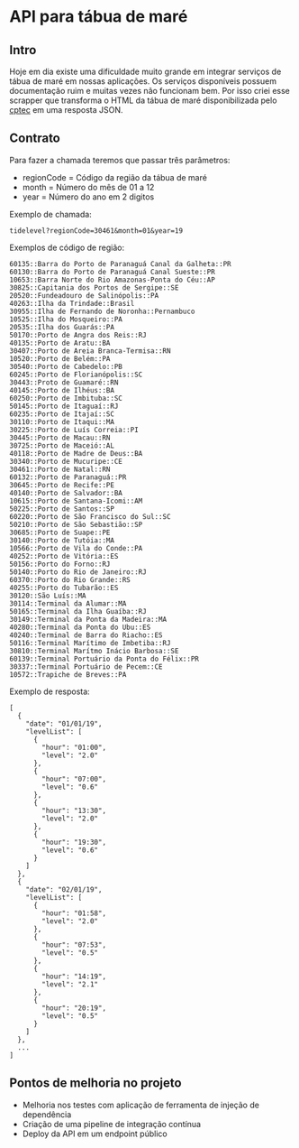 # API para tábua de maré
## Intro
Hoje em dia existe uma dificuldade muito grande em integrar serviços de tábua de maré em nossas aplicações. Os serviços disponíveis possuem documentação ruim e muitas vezes não funcionam bem. Por isso criei esse scrapper que transforma o HTML da tábua de maré disponibilizada pelo [cptec](http://ondas.cptec.inpe.br/) em uma resposta JSON.

## Contrato
Para fazer a chamada teremos que passar três parâmetros:
* regionCode = Código da região da tábua de maré
* month = Número do mês de 01 a 12
* year = Número do ano em 2 digitos

Exemplo de chamada:
```
tidelevel?regionCode=30461&month=01&year=19
```

Exemplos de código de região:
```
60135::Barra do Porto de Paranaguá Canal da Galheta::PR
60130::Barra do Porto de Paranaguá Canal Sueste::PR
10653::Barra Norte do Rio Amazonas-Ponta do Céu::AP
30825::Capitania dos Portos de Sergipe::SE
20520::Fundeadouro de Salinópolis::PA
40263::Ilha da Trindade::Brasil
30955::Ilha de Fernando de Noronha::Pernambuco
10525::Ilha do Mosqueiro::PA
20535::Ilha dos Guarás::PA
50170::Porto de Angra dos Reis::RJ
40135::Porto de Aratu::BA
30407::Porto de Areia Branca-Termisa::RN
10520::Porto de Belém::PA
30540::Porto de Cabedelo::PB
60245::Porto de Florianópolis::SC
30443::Proto de Guamaré::RN
40145::Porto de Ilhéus::BA
60250::Porto de Imbituba::SC
50145::Porto de Itaguaí::RJ
60235::Porto de Itajaí::SC
30110::Porto de Itaqui::MA
30225::Porto de Luís Correia::PI
30445::Porto de Macau::RN
30725::Porto de Maceió::AL
40118::Porto de Madre de Deus::BA
30340::Porto de Mucuripe::CE
30461::Porto de Natal::RN
60132::Porto de Paranaguá::PR
30645::Porto de Recife::PE
40140::Porto de Salvador::BA
10615::Porto de Santana-Icomi::AM
50225::Porto de Santos::SP
60220::Porto de São Francisco do Sul::SC
50210::Porto de São Sebastião::SP
30685::Porto de Suape::PE
30140::Porto de Tutóia::MA
10566::Porto de Vila do Conde::PA
40252::Porto de Vitória::ES
50156::Porto do Forno::RJ
50140::Porto do Rio de Janeiro::RJ
60370::Porto do Rio Grande::RS
40255::Porto do Tubarão::ES
30120::São Luís::MA
30114::Terminal da Alumar::MA
50165::Terminal da Ilha Guaíba::RJ
30149::Terminal da Ponta da Madeira::MA
40280::Terminal da Ponta do Ubu::ES
40240::Terminal de Barra do Riacho::ES
50116::Terminal Marítimo de Imbetiba::RJ
30810::Terminal Marítmo Inácio Barbosa::SE
60139::Terminal Portuário da Ponta do Félix::PR
30337::Terminal Portuário de Pecem::CE
10572::Trapiche de Breves::PA
```

Exemplo de resposta:
```
[
  {
    "date": "01/01/19",
    "levelList": [
      {
        "hour": "01:00",
        "level": "2.0"
      },
      {
        "hour": "07:00",
        "level": "0.6"
      },
      {
        "hour": "13:30",
        "level": "2.0"
      },
      {
        "hour": "19:30",
        "level": "0.6"
      }
    ]
  },
  {
    "date": "02/01/19",
    "levelList": [
      {
        "hour": "01:58",
        "level": "2.0"
      },
      {
        "hour": "07:53",
        "level": "0.5"
      },
      {
        "hour": "14:19",
        "level": "2.1"
      },
      {
        "hour": "20:19",
        "level": "0.5"
      }
    ]
  },
  ...
]
```

## Pontos de melhoria no projeto
* Melhoria nos testes com aplicação de ferramenta de injeção de dependência
* Criação de uma pipeline de integração contínua
* Deploy da API em um endpoint público

